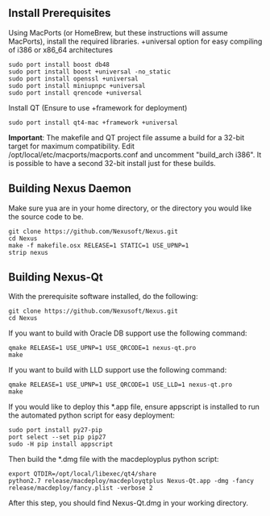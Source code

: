 ## Install Prerequisites

Using MacPorts (or HomeBrew, but these instructions will assume MacPorts), install the required libraries. +universal option for easy compiling of i386 or x86_64 architectures

    sudo port install boost db48
    sudo port install boost +universal -no_static
    sudo port install openssl +universal
    sudo port install miniupnpc +universal 
    sudo port install qrencode +universal

Install QT (Ensure to use +framework for deployment)

    sudo port install qt4-mac +framework +universal

**Important**: The makefile and QT project file assume a build for a 32-bit target for maximum compatibility. Edit /opt/local/etc/macports/macports.conf and uncomment "build_arch i386". It is possible to have a second 32-bit install just for these builds.

## Building Nexus Daemon

Make sure yua are in your home directory, or the directory you would like the source code to be.

    git clone https://github.com/Nexusoft/Nexus.git
    cd Nexus
    make -f makefile.osx RELEASE=1 STATIC=1 USE_UPNP=1
    strip nexus

## Building Nexus-Qt

With the prerequisite software installed, do the following:

    git clone https://github.com/Nexusoft/Nexus.git
    cd Nexus
    
If you want to build with Oracle DB support use the following command:

    qmake RELEASE=1 USE_UPNP=1 USE_QRCODE=1 nexus-qt.pro
    make
    
If you want to build with LLD support use the following command:

	qmake RELEASE=1 USE_UPNP=1 USE_QRCODE=1 USE_LLD=1 nexus-qt.pro
	make
	
If you would like to deploy this *.app file, ensure appscript is installed to run the automated python script for easy deployment:
	
	sudo port install py27-pip
	port select --set pip pip27
	sudo -H pip install appscript
	
Then build the *.dmg file with the macdeployplus python script:

	export QTDIR=/opt/local/libexec/qt4/share
	python2.7 release/macdeploy/macdeployqtplus Nexus-Qt.app -dmg -fancy release/macdeploy/fancy.plist -verbose 2

After this step, you should find Nexus-Qt.dmg in your working directory.
